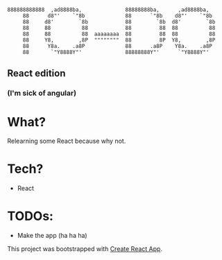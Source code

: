 
```

888888888888  ,ad8888ba,              88888888ba,      ,ad8888ba,    
     88      d8"'    `"8b             88      `"8b    d8"'    `"8b   
     88     d8'        `8b            88        `8b  d8'        `8b  
     88     88          88            88         88  88          88  
     88     88          88  aaaaaaaa  88         88  88          88  
     88     Y8,        ,8P  """"""""  88         8P  Y8,        ,8P  
     88      Y8a.    .a8P             88      .a8P    Y8a.    .a8P   
     88       `"Y8888Y"'              88888888Y"'      `"Y8888Y"'    

```
## React edition
### (I'm sick of angular)

# What?

Relearning some React because why not.

# Tech?

* React

# TODOs:

* Make the app (ha ha ha)

This project was bootstrapped with [Create React App](https://github.com/facebookincubator/create-react-app).
